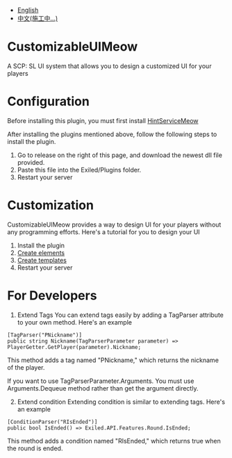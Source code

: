 - [English](README.md)
- [中文(施工中...)](README_Zh.md)
# CustomizableUIMeow
 A SCP: SL UI system that allows you to design a customized UI for your players
#  Configuration
Before installing this plugin, you must first install [HintServiceMeow](https://github.com/MeowServer/HintServiceMeow)
    
After installing the plugins mentioned above, follow the following steps to install the plugin.
1.	Go to release on the right of this page, and download the newest dll file provided.
2.	Paste this file into the Exiled/Plugins folder.
3.	Restart your server

# Customization
CustomizableUIMeow provides a way to design UI for your players without any programming efforts.
Here's a tutorial for you to design your UI
1. Install the plugin
2. [Create elements](./Tutorial/CreateElements.md)
3. [Create templates](./Tutorial/CreateTemplates.md)
4. Restart your server

# For Developers
1. Extend Tags
You can extend tags easily by adding a TagParser attribute to your own method. Here's an example
```Csharp
[TagParser("PNickname")]
public string Nickname(TagParserParameter parameter) => PlayerGetter.GetPlayer(parameter).Nickname;
```
This method adds a tag named "PNickname," which returns the nickname of the player. 

If you want to use TagParserParameter.Arguments. You must use Arguments.Dequeue method rather than get the argument directly.

2. Extend condition
Extending condition is similar to extending tags. Here's an example
```Csharp
[ConditionParser("RIsEnded")]
public bool IsEnded() => Exiled.API.Features.Round.IsEnded;
```
This method adds a condition named "RIsEnded," which returns true when the round is ended.
